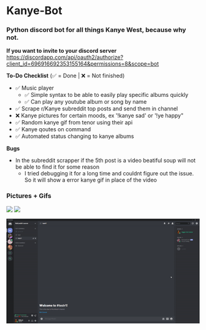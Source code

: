 # Kanye-Bot
### Python discord bot for all things Kanye West, because why not.

**If you want to invite to your discord server**
https://discordapp.com/api/oauth2/authorize?client_id=696916692353155164&permissions=8&scope=bot

**To-Do Checklist**
(:white_check_mark: = Done | :x: = Not finished)
  - :white_check_mark: Music player 
    - :white_check_mark: Simple syntax to be able to easily play specific albums quickly
    - :white_check_mark: Can play any youtube album or song by name 
  - :white_check_mark: Scrape r/Kanye subreddit top posts and send them in channel
  - :x: Kanye pictures for certain moods, ex '!kanye sad' or '!ye happy"
  - :white_check_mark: Random kanye gif from tenor using their api
  - :white_check_mark: Kanye qoutes on command
  - :white_check_mark: Automated status changing to kanye albums
  
**Bugs**
  - In the subreddit scrapper if the 5th post is a video beatiful soup will not be able to find it for some reason
    - I tried debugging it for a long time and couldnt figure out the issue. So it will show a error kanye gif in place of the video

### Pictures + Gifs
<img src="https://i.imgur.com/iRfiZYu.png"/>

<img src="https://i.imgur.com/PkovK6u.png"/>

![](HELPERS/KanyeBot1.gif)
